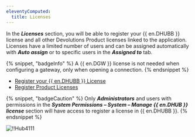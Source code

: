 ```yaml
---
eleventyComputed:
  title: Licenses
---
```

In the ***Licenses*** section, you will be able to register your {{ en.DHUBB }} license and all other Devolutions Product licenses linked to the application. Licenses have a limited number of users and can be assigned automatically with ***Auto assign*** or to specific users in the ***Assigned to*** tab.

{% snippet, "badgeInfo" %}
A {{ en.DGW }} license is not needed when configuring a gateway, only when opening a connection.
{% endsnippet %}

* [Register your {{ en.DHUBB }} License](/hub/web-interface/administration/management/licenses/register-hub-business-license/)
* [Register Product Licenses](/hub/web-interface/administration/management/licenses/register-product-licenses/)

{% snippet, "badgeCaution" %}
Only ***Administrators*** and users with permissions in the ***System Permissions – System – Manage {{ en.DHUB }} license*** section will have access to register a license in {{ en.DHUBB }}.
{% endsnippet %}

![!!Hub4111](https://cdnweb.devolutions.net/docs/docs_en_hub_Hub4111.png)
